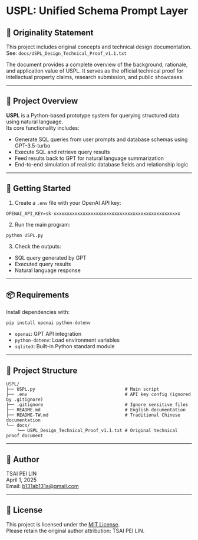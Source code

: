 # USPL: Unified Schema Prompt Layer

## 🔐 Originality Statement

This project includes original concepts and technical design documentation.  
See: `docs/USPL_Design_Technical_Proof_v1.1.txt`

The document provides a complete overview of the background, rationale, and application value of USPL. It serves as the official technical proof for intellectual property claims, research submission, and public showcases.

---

## 📘 Project Overview

**USPL** is a Python-based prototype system for querying structured data using natural language.  
Its core functionality includes:

- Generate SQL queries from user prompts and database schemas using GPT-3.5-turbo  
- Execute SQL and retrieve query results  
- Feed results back to GPT for natural language summarization  
- End-to-end simulation of realistic database fields and relationship logic

---

## 🚀 Getting Started

1. Create a `.env` file with your OpenAI API key:

```
OPENAI_API_KEY=sk-xxxxxxxxxxxxxxxxxxxxxxxxxxxxxxxxxxxxxxxxxxxxxxxx
```

2. Run the main program:

```
python USPL.py
```

3. Check the outputs:
- SQL query generated by GPT  
- Executed query results  
- Natural language response  

---

## 📦 Requirements

Install dependencies with:

```
pip install openai python-dotenv
```

- `openai`: GPT API integration  
- `python-dotenv`: Load environment variables  
- `sqlite3`: Built-in Python standard module  

---

## 📂 Project Structure

```
USPL/
├── USPL.py                                  # Main script
├── .env                                     # API key config (ignored by .gitignore)
├── .gitignore                               # Ignore sensitive files
├── README.md                                # English documentation
├── README-TW.md                             # Traditional Chinese documentation
└── docs/
    └── USPL_Design_Technical_Proof_v1.1.txt # Original technical proof document
```

---

## 🧠 Author

TSAI PEI LIN  
April 1, 2025  
Email: b131ab131a@gmail.com

---

## 📄 License

This project is licensed under the [MIT License](LICENSE).  
Please retain the original author attribution: TSAI PEI LIN.
